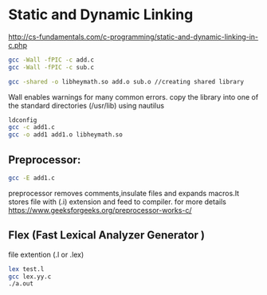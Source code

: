 # Static and Dynamic Linking 

http://cs-fundamentals.com/c-programming/static-and-dynamic-linking-in-c.php

```bash
gcc -Wall -fPIC -c add.c
gcc -Wall -fPIC -c sub.c 
```

```bash
gcc -shared -o libheymath.so add.o sub.o //creating shared library
```
Wall enables warnings for many common errors.
copy the library into one of the standard directories (/usr/lib) using nautilus
```bash
ldconfig
gcc -c add1.c
gcc -o add1 add1.o libheymath.so
```



## Preprocessor:
```bash
gcc -E add1.c
```
preprocessor removes comments,insulate files and expands macros.It stores file with (.i) extension and feed to compiler. for more details https://www.geeksforgeeks.org/preprocessor-works-c/



## Flex (Fast Lexical Analyzer Generator )
file extention (.l or .lex) 
```bash
lex test.l
gcc lex.yy.c
./a.out
```

